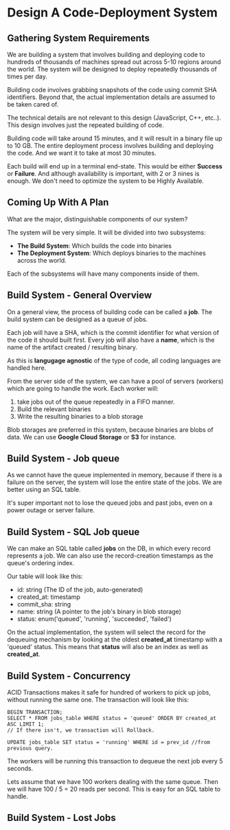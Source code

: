 # Design A Code-Deployment System
## Gathering System Requirements
We are building a system that involves building and deploying code to hundreds of thousands of machines spread out across 5-10 regions around the world. The system will be designed to deploy repeatedly thousands of times per day.

Building code involves grabbing snapshots of the code using commit SHA identifiers. Beyond that, the actual implementation details are assumed to be taken cared of.

The technical details are not relevant to this design (JavaScript, C++, etc..). This design involves just the repeated building of code.

Building code will take around 15 minutes, and it will result in a binary file up to 10 GB. The entire deployment process involves building and deploying the code. And we want it to take at most 30 minutes.

Each build will end up in a terminal end-state. This would be either **Success** or **Failure**. And although availability is important, with 2 or 3 nines is enough. We don't need to optimize the system to be Highly Available.

## Coming Up With A Plan
What are the major, distinguishable components of our system?

The system will be very simple. It will be divided into two subsystems:
- **The Build System**: Which builds the code into binaries
- **The Deployment System**: Which deploys binaries to the machines across the world.

Each of the subsystems will have many components inside of them.

## Build System - General Overview
On a general view, the process of building code can be called a **job**. The build system can be designed as a queue of jobs.

Each job will have a SHA, which is the commit identifier for what version of the code it should built first. Every job will also have a **name**, which is the name of the artifact created / resulting binary.

As this is **langugage agnostic** of the type of code, all coding languages are handled here.

From the server side of the system, we can have a pool of servers (workers) which are going to handle the work. Each worker will:
1. take jobs out of the queue repeatedly in a FIFO manner.
2. Build the relevant binaries
3. Write the resulting binaries to a blob storage

Blob storages are preferred in this system, because binaries are blobs of data. We can use **Google Cloud Storage** or **S3** for instance.

## Build System - Job queue
As we cannot have the queue implemented in memory, because if there is a failure on the server, the system will lose the entire state of the jobs. We are better using an SQL table.

It's super important not to lose the queued jobs and past jobs, even on a power outage or server failure.

## Build System - SQL Job queue
We can make an SQL table called **jobs** on the DB, in which every record represents a job. We can also use the record-creation timestamps as the queue's ordering index.

Our table will look like this:
- id: string (The ID of the job, auto-generated)
- created_at: timestamp
- commit_sha: string
- name: string (A pointer to the job's binary in blob storage)
- status: enum('queued', 'running', 'succeeded', 'failed')

On the actual implementation, the system will select the record for the dequeuing mechanism by looking at the oldest **created_at** timestamp with a 'queued' status. This means that **status** will also be an index as well as **created_at**.

## Build System - Concurrency
ACID Transactions makes it safe for hundred of workers to pick up jobs, without running the same one. The transaction will look like this:
```
BEGIN TRANSACTION;
SELECT * FROM jobs_table WHERE status = 'queued' ORDER BY created_at ASC LIMIT 1;
// If there isn't, we transaction will Rollback.

UPDATE jobs_table SET status = 'running' WHERE id = prev_id //from previous query.
```

The workers will be running this transaction to dequeue the next job every 5 seconds.

Lets assume that we have 100 workers dealing with the same queue. Then we will have 100 / 5 = 20 reads per second. This is easy for an SQL table to handle.

## Build System - Lost Jobs
